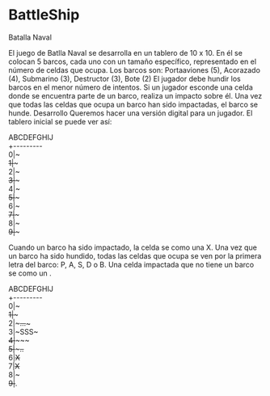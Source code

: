 # BattleShip
Batalla Naval

El juego de Batlla Naval se desarrolla en un tablero de 10 x 10. En él se colocan 5 barcos, cada uno con un tamaño específico, representado en el número de celdas que ocupa. Los barcos son: Portaaviones (5), Acorazado (4), Submarino (3), Destructor (3), Bote (2) El jugador debe hundir los barcos en el menor número de intentos. Si un jugador esconde una celda donde se encuentra parte de un barco, realiza un impacto sobre él. Una vez que todas las celdas que ocupa un barco han sido impactadas, el barco se hunde.
Desarrollo
Queremos hacer una versión digital para un jugador. El tablero inicial se puede ver así:

  ABCDEFGHIJ<br>
 +---------<br>
0|~~~~~~~~~<br>
1|~~~~~~~~~<br>
2|~~~~~~~~~<br>
3|~~~~~~~~~<br>
4|~~~~~~~~~<br>
5|~~~~~~~~~<br>
6|~~~~~~~~~<br>
7|~~~~~~~~~<br>
8|~~~~~~~~~<br>
9|~~~~~~~~~<br>

Cuando un barco ha sido impactado, la celda se como una X. Una vez que un barco ha sido hundido, todas las celdas que ocupa se ven por la primera letra del barco: P, A, S, D o B. Una celda impactada que no tiene un barco se como un .

  ABCDEFGHIJ<br>
 +---------<br>
0|~~~~~~~~~<br>
1|~~~~~~~~~<br>
2|~~~...~~~<br>
3|~SSS~~~~~<br>
4|~~~~~~~~~<br>
5|~~~~~..~~<br>
6|~~~~X~~~~<br>
7|~~~~X~~~~<br>
8|~~~~~~~~~<br>
9|~~~~~~~~.<br>
